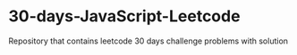 # 30-days-JavaScript-Leetcode
Repository that contains leetcode 30 days challenge  problems with solution

